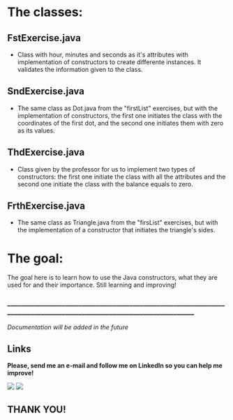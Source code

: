 # The classes:

## FstExercise.java

- Class with hour, minutes and seconds as it's attributes with implementation of constructors to create differente instances.
It validates the information given to the class.

## SndExercise.java

- The same class as Dot.java from the "firstList" exercises, but with the implementation of constructors, the first one
initiates the class with the coordinates of the first dot, and the second one initiates them with zero as its values.

## ThdExercise.java

- Class given by the professor for us to implement two types of constructors: the first one initiate the class with all the
attributes and the second one initiate the class with the balance equals to zero.

## FrthExercise.java

- The same class as Triangle.java from the "firsList" exercises, but with the implementation of a constructor that initiates
the triangle's sides.

# The goal:

The goal here is to learn how to use the Java constructors, what they are used for and their importance.
Still learning and improving! 

### _______________________________________________________________________________________________________________________

_Documentation will be added in the future_


## Links

**Please, send me an e-mail and follow me on LinkedIn so you can help me improve!**

<div>
<a href="https://www.linkedin.com/in/lucas-cardoso-jabur" target="_blank"><img loading="lazy" src="https://img.shields.io/badge/-LinkedIn-%230077B5?style=for-the-badge&logo=linkedin&logoColor=white" target="_blank"></a>  
<a href = "mailto:lucascjabur02@gmail.com"><img loading="lazy" src="https://img.shields.io/badge/Gmail-D14836?style=for-the-badge&logo=gmail&logoColor=white" target="_blank"></a> 
</div>


## THANK YOU!